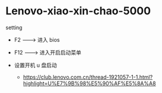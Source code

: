 # Lenovo-xiao-xin-chao-5000
setting

* F2  ---> 进入 bios
* F12 ---> 进入开启启动菜单

* 设置开机 u 盘启动
  - https://club.lenovo.com.cn/thread-1921057-1-1.html?highlight=U%E7%9B%98%E5%90%AF%E5%8A%A8

